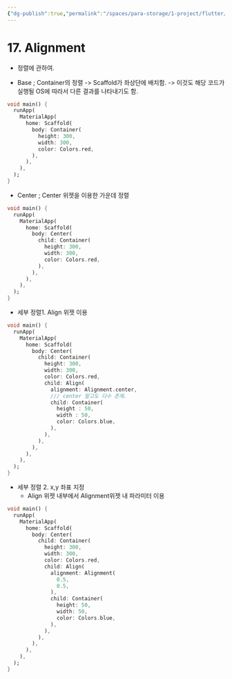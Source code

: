 ```yaml
---
{"dg-publish":true,"permalink":"/spaces/para-storage/1-project/flutter/flutter-12-alignment/"}
---
```


# 17. Alignment
- 정렬에 관하여.

- Base ; Container의 정렬 -> Scaffold가 좌상단에 배치함. -> 이것도 해당 코드가 실행될 OS에 따라서 다른 결과를 나타내기도 함.
```dart
void main() {  
  runApp(  
    MaterialApp(  
      home: Scaffold(  
        body: Container(  
          height: 300,  
          width: 300,  
          color: Colors.red,  
        ),  
      ),  
    ),  
  );  
}
```

- Center ; Center 위젯을 이용한 가운데 정렬
```dart
void main() {  
  runApp(  
    MaterialApp(  
      home: Scaffold(  
        body: Center(  
          child: Container(  
            height: 300,  
            width: 300,  
            color: Colors.red,  
          ),  
        ),  
      ),  
    ),  
  );  
}
```

- 세부 정렬1. Align 위젯 이용
```Dart
void main() {  
  runApp(  
    MaterialApp(  
      home: Scaffold(  
        body: Center(  
          child: Container(  
            height: 300,  
            width: 300,  
            color: Colors.red,  
            child: Align(  
              alignment: Alignment.center,
              /// center 말고도 다수 존재.
              child: Container(  
                height : 50,  
                width : 50,  
                color: Colors.blue,  
              ),  
            ),  
          ),  
        ),  
      ),  
    ),  
  );  
}
```

- 세부 정렬 2. x,y 좌표 지정
	- Align 위젯 내부에서 Alignment위젯 내 파라미터 이용
```dart
void main() {  
  runApp(  
    MaterialApp(  
      home: Scaffold(  
        body: Center(  
          child: Container(  
            height: 300,  
            width: 300,  
            color: Colors.red,  
            child: Align(  
              alignment: Alignment(  
                0.5,  
                0.5,  
              ),  
              child: Container(  
                height: 50,  
                width: 50,  
                color: Colors.blue,  
              ),  
            ),  
          ),  
        ),  
      ),  
    ),  
  );  
}
```
